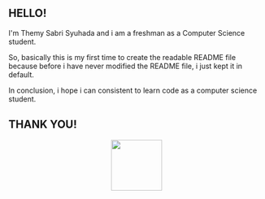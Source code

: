 ## HELLO!
I'm Themy Sabri Syuhada and i am a freshman as a Computer Science student. 

So, basically this is my first time to create the readable README file because before i have never modified the README file, i just kept it in default. 

In conclusion, i hope i can consistent to learn code as a computer science student. 

## THANK YOU!

<div id="header" align="center">
  <img src="https://media.giphy.com/media/M9gbBd9nbDrOTu1Mqx/giphy.gif" width="100"/>
</div>

